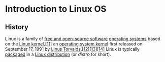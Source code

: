 # Introduction to Linux OS

## History

Linux is a family of [free and open-source software](https://en.wikipedia.org/wiki/Free_and_open-source_software) [operating systems](https://en.wikipedia.org/wiki/Operating_system) based on the [Linux kernel](https://en.wikipedia.org/wiki/Linux_kernel),[[11\]](https://en.wikipedia.org/wiki/Linux#cite_note-13) an [operating system kernel](https://en.wikipedia.org/wiki/Kernel_(computing)) first released on September 17, 1991 by [Linus Torvalds](https://en.wikipedia.org/wiki/Linus_Torvalds).[[12\]](https://en.wikipedia.org/wiki/Linux#cite_note-14)[[13\]](https://en.wikipedia.org/wiki/Linux#cite_note-15)[[14\]](https://en.wikipedia.org/wiki/Linux#cite_note-16) Linux is typically [packaged](https://en.wikipedia.org/wiki/Package_manager) in a [Linux distribution](https://en.wikipedia.org/wiki/Linux_distribution) (or *distro* for short).



